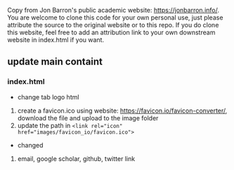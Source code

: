 Copy from Jon Barron's public academic website: https://jonbarron.info/. You are welcome to clone this code for your own personal use, just please attribute the source to the original website or to this repo. If you do clone this website, feel free to add an attribution link to your own downstream website in index.html if you want.
## update main containt
### index.html
- change tab logo html
1. create a favicon.ico using website: https://favicon.io/favicon-converter/, download the file and upload to the image folder
2. update the path in ```<link rel="icon" href="images/favicon_io/favicon.ico">```

- changed
1. email, google scholar, github, twitter link
 

